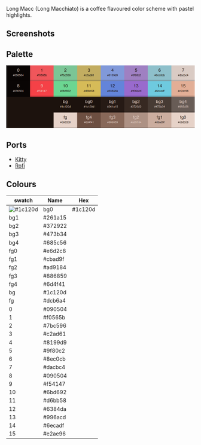 Long Macc (Long Macchiato) is a coffee flavoured color scheme with pastel highlights.

## Screenshots

## Palette

![Palette](images/palette.png)

## Ports

- [Kitty](https://github.com/benjaminwilliams/long-macc/tree/main/apps/kitty)
- [Rofi](https://github.com/benjaminwilliams/long-macc/tree/main/apps/rofi)


## Colours

| swatch                                                    | Name  | Hex     |
| ------                                                    | ----- | ------- |
|![#1c120d](https://placehold.co/20x20/1c120d/1c120d.png)   | bg0   | #1c120d |
|bg1 | #261a15 |
|bg2 | #372922 |
|bg3 | #473b34 |
|bg4 | #685c56 |
|fg0 | #e6d2c8 |
|fg1 | #cbad9f |
|fg2 | #ad9184 |
|fg3 | #886859 |
|fg4 | #6d4f41 |
|bg  | #1c120d | 
|fg  | #dcb6a4 |
|0   | #090504 |
|1   | #f0565b |
|2   | #7bc596 |
|3   | #c2ad61 | 
|4   | #8199d9 |
|5   | #9f80c2 |
|6   | #8ec0cb |
|7   | #dacbc4 |
|8   | #090504 |
|9   | #f54147 |
|10  | #6bd692 |
|11  | #d6bb58 |
|12  | #6384da |
|13  | #996acd |
|14  | #6ecadf |
|15  | #e2ae96 |
